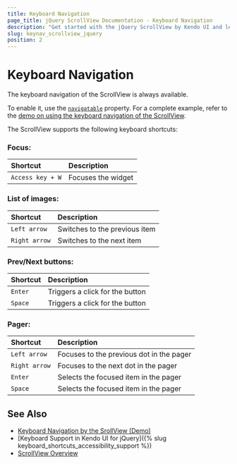 ```yaml
---
title: Keyboard Navigation
page_title: jQuery ScrollView Documentation - Keyboard Navigation
description: "Get started with the jQuery ScrollView by Kendo UI and learn about the accessibility support it provides through its keyboard navigation functionality."
slug: keynav_scrollview_jquery
position: 2
---
```


# Keyboard Navigation

The keyboard navigation of the ScrollView is always available.

To enable it, use the [`navigatable`](/api/javascript/ui/scrollview/configuration/navigatable) property. For a complete example, refer to the [demo on using the keyboard navigation of the ScrollView](https://demos.telerik.com/kendo-ui/scrollview/keyboard-navigation).

The ScrollView supports the following keyboard shortcuts:

### Focus:

|Shortcut |Description
|:---     |:---
|`Access key + W`  |Focuses the widget


### List of images:

|Shortcut |Description
|:---     |:---
|`Left arrow`  |Switches to the previous item
|`Right arrow`  |Switches to the next item


### Prev/Next buttons:

|Shortcut |Description
|:---     |:---
|`Enter`  |Triggers a click for the button
|`Space`  |Triggers a click for the button


### Pager:

|Shortcut |Description
|:---     |:---
|`Left arrow`  |Focuses to the previous dot in the pager
|`Right arrow`  |Focuses to the next dot in the pager
|`Enter`  |Selects the focused item in the pager
|`Space`  |Selects the focused item in the pager

## See Also

* [Keyboard Navigation by the SrollView (Demo)](https://demos.telerik.com/kendo-ui/scrollview/keyboard-navigation)
* [Keyboard Support in Kendo UI for jQuery]({% slug keyboard_shortcuts_accessibility_support %})
* [ScrollView Overview](https://docs.telerik.com/kendo-ui/controls/scrollview/overview)
